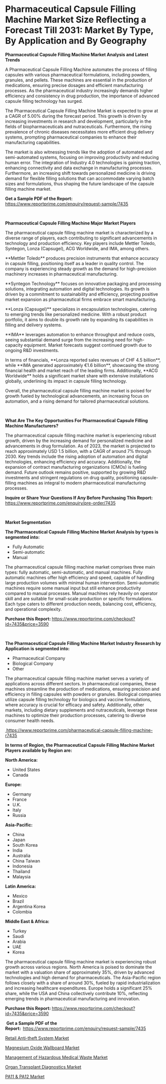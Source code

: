 <p><h1>Pharmaceutical Capsule Filling Machine Market Size Reflecting a Forecast Till 2031: Market By Type, By Application and By Geography</h1></p><p><strong>Pharmaceutical Capsule Filling Machine Market Analysis and Latest Trends</strong></p>
<p><p>A Pharmaceutical Capsule Filling Machine automates the process of filling capsules with various pharmaceutical formulations, including powders, granules, and pellets. These machines are essential in the production of medications, ensuring precise dosages and efficient manufacturing processes. As the pharmaceutical industry increasingly demands higher efficiency and consistency in drug production, the importance of advanced capsule filling technology has surged.</p><p>The Pharmaceutical Capsule Filling Machine Market is expected to grow at a CAGR of 5.00% during the forecast period. This growth is driven by increasing investments in research and development, particularly in the fields of biopharmaceuticals and nutraceuticals. Furthermore, the rising prevalence of chronic diseases necessitates more efficient drug delivery systems, prompting pharmaceutical companies to enhance their manufacturing capabilities. </p><p>The market is also witnessing trends like the adoption of automated and semi-automated systems, focusing on improving productivity and reducing human error. The integration of Industry 4.0 technologies is gaining traction, enhancing connectivity and data exchange in manufacturing processes. Furthermore, an increasing shift towards personalized medicine is driving demand for flexible filling solutions that can accommodate varying batch sizes and formulations, thus shaping the future landscape of the capsule filling machine market.</p></p>
<p><strong>Get a Sample PDF of the Report:&nbsp;</strong> <a href="https://www.reportprime.com/enquiry/request-sample/7435">https://www.reportprime.com/enquiry/request-sample/7435</a></p>
<p>&nbsp;</p>
<p><strong>Pharmaceutical Capsule Filling Machine Major Market Players</strong></p>
<p><p>The pharmaceutical capsule filling machine market is characterized by a diverse range of players, each contributing to significant advancements in technology and production efficiency. Key players include Mettler Toledo, Syntegon, Lonza (Capsugel), ACG Worldwide, and IMA, among others.</p><p>**Mettler Toledo** produces precision instruments that enhance accuracy in capsule filling, positioning itself as a leader in quality control. The company is experiencing steady growth as the demand for high-precision machinery increases in pharmaceutical manufacturing.</p><p>  </p><p>**Syntegon Technology** focuses on innovative packaging and processing solutions, integrating automation and digital technologies. Its growth is driven by a commitment to sustainability and efficiency, projecting positive market expansion as pharmaceutical firms embrace smart manufacturing.</p><p>**Lonza (Capsugel)** specializes in encapsulation technologies, catering to emerging trends like personalized medicine. With a robust product portfolio, it aims to double its growth rate by expanding its capabilities in filling and delivery systems.</p><p>**IMA** leverages automation to enhance throughput and reduce costs, seeing substantial demand surge from the increasing need for high-capacity equipment. Market forecasts suggest continued growth due to ongoing R&D investments.</p><p>In terms of financials, **Lonza reported sales revenues of CHF 4.5 billion**, while **IMA generated approximately €1.6 billion**, showcasing the strong financial health and market reach of the leading firms. Additionally, **ACG Worldwide** holds a significant market share with extensive installations globally, underlining its impact in capsule filling technology.</p><p>Overall, the pharmaceutical capsule filling machine market is poised for growth fueled by technological advancements, an increasing focus on automation, and a rising demand for tailored pharmaceutical solutions.</p></p>
<p>&nbsp;</p>
<p><strong>What Are The Key Opportunities For Pharmaceutical Capsule Filling Machine Manufacturers?</strong></p>
<p><p>The pharmaceutical capsule filling machine market is experiencing robust growth, driven by the increasing demand for personalized medicine and advancements in drug formulation. As of 2023, the market is projected to reach approximately USD 1.5 billion, with a CAGR of around 7% through 2030. Key trends include the rising adoption of automation and digital technologies, enhancing efficiency and accuracy. Additionally, the expansion of contract manufacturing organizations (CMOs) is fueling demand. Future outlook remains positive, supported by growing R&D investments and stringent regulations on drug quality, positioning capsule-filling machines as integral to modern pharmaceutical manufacturing processes.</p></p>
<p><strong>Inquire or Share Your Questions If Any Before Purchasing This Report:</strong> <a href="https://www.reportprime.com/enquiry/pre-order/7435">https://www.reportprime.com/enquiry/pre-order/7435</a></p>
<p>&nbsp;</p>
<p><strong>Market Segmentation</strong></p>
<p><strong>The Pharmaceutical Capsule Filling Machine Market Analysis by types is segmented into:</strong></p>
<p><ul><li>Fully Automatic</li><li>Semi-automatic</li><li>Manual</li></ul></p>
<p><p>The pharmaceutical capsule filling machine market comprises three main types: fully automatic, semi-automatic, and manual machines. Fully automatic machines offer high efficiency and speed, capable of handling large production volumes with minimal human intervention. Semi-automatic machines require some manual input but still enhance productivity compared to manual processes. Manual machines rely heavily on operator skill and are suitable for small-scale production or specific formulations. Each type caters to different production needs, balancing cost, efficiency, and operational complexity.</p></p>
<p><strong>Purchase this Report:&nbsp;</strong><a href="https://www.reportprime.com/checkout?id=7435&price=3590">https://www.reportprime.com/checkout?id=7435&price=3590</a></p>
<p>&nbsp;</p>
<p><strong>The Pharmaceutical Capsule Filling Machine Market Industry Research by Application is segmented into:</strong></p>
<p><ul><li>Pharmaceutical Company</li><li>Biological Company</li><li>Other</li></ul></p>
<p><p>The pharmaceutical capsule filling machine market serves a variety of applications across different sectors. In pharmaceutical companies, these machines streamline the production of medications, ensuring precision and efficiency in filling capsules with powders or granules. Biological companies utilize capsule filling technology for biologics and vaccine formulations, where accuracy is crucial for efficacy and safety. Additionally, other markets, including dietary supplements and nutraceuticals, leverage these machines to optimize their production processes, catering to diverse consumer health needs.</p></p>
<p><a href="https://www.reportprime.com/pharmaceutical-capsule-filling-machine-r7435">&nbsp;https://www.reportprime.com/pharmaceutical-capsule-filling-machine-r7435</a></p>
<p><strong>In terms of Region, the Pharmaceutical Capsule Filling Machine Market Players available by Region are:</strong></p>
<p>
    <p> <strong> North America: </strong>
        <ul>
            <li>United States</li>
            <li>Canada</li>
        </ul>
        </p> 
    <p> <strong> Europe: </strong>
        <ul>
            <li>Germany</li>
            <li>France</li>
            <li>U.K.</li>
            <li>Italy</li>
            <li>Russia</li>
        </ul>
        </p> 
    <p> <strong> Asia-Pacific: </strong>
        <ul>
            <li>China</li>
            <li>Japan</li>
            <li>South Korea</li>
            <li>India</li>
            <li>Australia</li>
            <li>China Taiwan</li>
            <li>Indonesia</li>
            <li>Thailand</li>
            <li>Malaysia</li>
        </ul>
        </p> 
    <p> <strong> Latin America: </strong>
        <ul>
            <li>Mexico</li>
            <li>Brazil</li>
            <li>Argentina Korea</li>
            <li>Colombia</li>
        </ul>
        </p> 
    <p> <strong> Middle East & Africa: </strong>
        <ul>
            <li>Turkey</li>
            <li>Saudi</li>
            <li>Arabia</li>
            <li>UAE</li>
            <li>Korea</li>
        </ul>
    </p>
    </p>
<p><p>The pharmaceutical capsule filling machine market is experiencing robust growth across various regions. North America is poised to dominate the market with a valuation share of approximately 35%, driven by advanced technologies and high demand for pharmaceuticals. The Asia-Pacific region follows closely with a share of around 30%, fueled by rapid industrialization and increasing healthcare expenditures. Europe holds a significant 25% share, while the USA and China collectively contribute 10%, reflecting emerging trends in pharmaceutical manufacturing and innovation.</p></p>
<p><strong>Purchase this Report: </strong><a href="https://www.reportprime.com/checkout?id=7435&price=3590">https://www.reportprime.com/checkout?id=7435&price=3590</a></p>
<p>&nbsp;<strong>Get a Sample PDF of the Report:&nbsp;&nbsp;</strong><a href="https://www.reportprime.com/enquiry/request-sample/7435">https://www.reportprime.com/enquiry/request-sample/7435</a></p>
<p><strong></strong></p>
<p><p><a href="https://issuu.com/reportprime-2/docs/retail-anti-theft-system-market-siz_37e3f84aeedb3b">Retail Anti-theft System Market</a></p><p><a href="https://www.linkedin.com/pulse/global-magnesium-oxide-wallboard-market-analysis-trends-forecasts-kduyc?trackingId=ONoIggJiTzm2azM7FA6eXg%3D%3D">Magnesium Oxide Wallboard Market</a></p><p><a href="https://medium.com/@djjdj3773/management-of-hazardous-medical-waste-market-emerging-trends-and-future-prospects-for-period-from-c1ec0fa7eac0">Management of Hazardous Medical Waste Market</a></p><p><a href="https://medium.com/@djjdj3773/navigating-the-organ-transplant-diagnostics-market-expert-analysis-and-market-forecast-for-period-7eaf2a0b4350">Organ Transplant Diagnostics Market</a></p><p><a href="https://issuu.com/reportprime-2/docs/pa11-pa12-market-size-2030.pptx_320452df741014">PA11 & PA12 Market</a></p></p>
